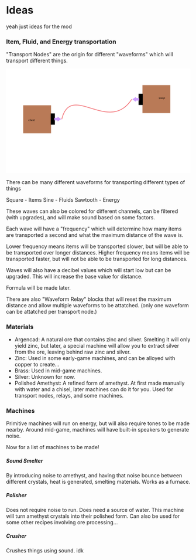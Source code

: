 # Ideas

yeah just ideas for the mod 

### Item, Fluid, and Energy transportation

"Transport Nodes" are the origin for different "waveforms" which will transport different things.

![Concept Art](/ideas/transport.png)

There can be many different waveforms for transporting different types of things

Square - Items
Sine - Fluids
Sawtooth - Energy

These waves can also be colored for different channels, can be filtered (with upgrades), and will make sound based on some factors.

Each wave will have a "frequency" which will determine how many items are transported a second and what the maximum distance of the wave is.

Lower frequency means items will be transported slower, but will be able to be transported over longer distances.
Higher frequency means items will be transported faster, but will not be able to be transported for long distances.

Waves will also have a decibel values which will start low but can be upgraded. This will increase the base value for distance.

Formula will be made later.

There are also "Waveform Relay" blocks that will reset the maximum distance and allow multiple waveforms to be attatched. (only one waveform can be attatched per transport node.)

### Materials

- Argencad: A natural ore that contains zinc and silver. Smelting it will only yield zinc, but later, a special machine will allow you to extract silver from the ore, leaving behind raw zinc and silver.
- Zinc: Used in some early-game machines, and can be alloyed with copper to create...
- Brass: Used in mid-game machines.
- Silver: Unknown for now.
- Polished Amethyst: A refined form of amethyst. At first made manually with water and a chisel, later machines can do it for you. Used for transport nodes, relays, and some machines.

### Machines

Primitive machines will run on energy, but will also require tones to be made nearby.
Around mid-game, machines will have built-in speakers to generate noise.

Now for a list of machines to be made!

##### Sound Smelter

By introducing noise to amethyst, and having that noise bounce between different crystals, heat is generated, smelting materials. Works as a furnace.

##### Polisher

Does not require noise to run. Does need a source of water. This machine will turn amethyst crystals into their polished form. Can also be used for some other recipes involving ore processing...

##### Crusher

Crushes things using sound. idk
